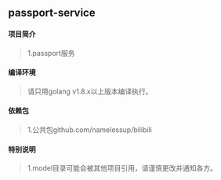 ## passport-service

#### 项目简介
> 1.passport服务

#### 编译环境
> 请只用golang v1.8.x以上版本编译执行。

#### 依赖包
> 1.公共包github.com/namelessup/bilibili

#### 特别说明
> 1.model目录可能会被其他项目引用，请谨慎更改并通知各方。

